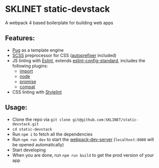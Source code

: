 # SKLINET static-devstack

A webpack 4 based boilerplate for building web apps

## Features:

- [Pug](https://pugjs.org) as a template engine
- [SCSS](http://sass-lang.com) preprocessor for CSS ([autoprefixer](https://github.com/postcss/autoprefixer) included)
- JS linting with [Eslint](https://eslint.org), extends [eslint-config-standard](https://github.com/standard/eslint-config-standard), includes the following plugins:
  - [import](https://github.com/benmosher/eslint-plugin-import)
  - [node](https://github.com/mysticatea/eslint-plugin-node)
  - [promise](https://github.com/xjamundx/eslint-plugin-promise)
  - [compat](https://github.com/amilajack/eslint-plugin-compat)
- CSS linting with [Stylelint](http://stylelint.io)

## Usage:

- Clone the repo via `git clone git@github.com:SKLINET/static-devstack.git`
- `cd static-devstack`
- Run `npm i` to fetch all the dependencies
- Run `npm run dev` to start the [webpack-dev-server](https://github.com/webpack/webpack-dev-server) (`localhost:8080` will be opened automatically)
- Start developing
- When you are done, run `npm run build` to get the prod version of your app
